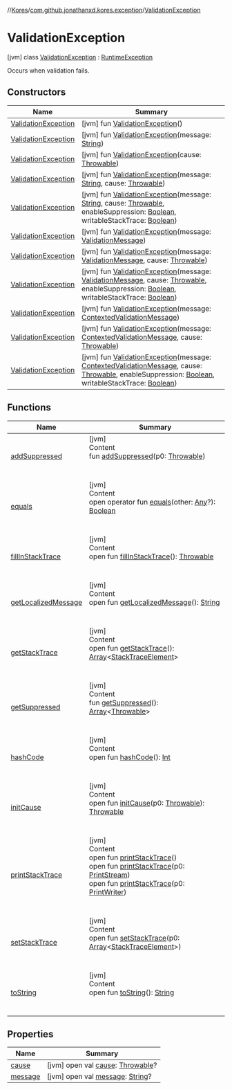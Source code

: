 //[Kores](../../index.md)/[com.github.jonathanxd.kores.exception](../index.md)/[ValidationException](index.md)



# ValidationException  
 [jvm] class [ValidationException](index.md) : [RuntimeException](https://docs.oracle.com/javase/8/docs/api/java/lang/RuntimeException.html)

Occurs when validation fails.

   


## Constructors  
  
|  Name|  Summary| 
|---|---|
| <a name="com.github.jonathanxd.kores.exception/ValidationException/ValidationException/#/PointingToDeclaration/"></a>[ValidationException](-validation-exception.md)| <a name="com.github.jonathanxd.kores.exception/ValidationException/ValidationException/#/PointingToDeclaration/"></a> [jvm] fun [ValidationException](-validation-exception.md)()   <br>
| <a name="com.github.jonathanxd.kores.exception/ValidationException/ValidationException/#kotlin.String/PointingToDeclaration/"></a>[ValidationException](-validation-exception.md)| <a name="com.github.jonathanxd.kores.exception/ValidationException/ValidationException/#kotlin.String/PointingToDeclaration/"></a> [jvm] fun [ValidationException](-validation-exception.md)(message: [String](https://kotlinlang.org/api/latest/jvm/stdlib/kotlin/-string/index.html))   <br>
| <a name="com.github.jonathanxd.kores.exception/ValidationException/ValidationException/#kotlin.Throwable/PointingToDeclaration/"></a>[ValidationException](-validation-exception.md)| <a name="com.github.jonathanxd.kores.exception/ValidationException/ValidationException/#kotlin.Throwable/PointingToDeclaration/"></a> [jvm] fun [ValidationException](-validation-exception.md)(cause: [Throwable](https://kotlinlang.org/api/latest/jvm/stdlib/kotlin/-throwable/index.html))   <br>
| <a name="com.github.jonathanxd.kores.exception/ValidationException/ValidationException/#kotlin.String#kotlin.Throwable/PointingToDeclaration/"></a>[ValidationException](-validation-exception.md)| <a name="com.github.jonathanxd.kores.exception/ValidationException/ValidationException/#kotlin.String#kotlin.Throwable/PointingToDeclaration/"></a> [jvm] fun [ValidationException](-validation-exception.md)(message: [String](https://kotlinlang.org/api/latest/jvm/stdlib/kotlin/-string/index.html), cause: [Throwable](https://kotlinlang.org/api/latest/jvm/stdlib/kotlin/-throwable/index.html))   <br>
| <a name="com.github.jonathanxd.kores.exception/ValidationException/ValidationException/#kotlin.String#kotlin.Throwable#kotlin.Boolean#kotlin.Boolean/PointingToDeclaration/"></a>[ValidationException](-validation-exception.md)| <a name="com.github.jonathanxd.kores.exception/ValidationException/ValidationException/#kotlin.String#kotlin.Throwable#kotlin.Boolean#kotlin.Boolean/PointingToDeclaration/"></a> [jvm] fun [ValidationException](-validation-exception.md)(message: [String](https://kotlinlang.org/api/latest/jvm/stdlib/kotlin/-string/index.html), cause: [Throwable](https://kotlinlang.org/api/latest/jvm/stdlib/kotlin/-throwable/index.html), enableSuppression: [Boolean](https://kotlinlang.org/api/latest/jvm/stdlib/kotlin/-boolean/index.html), writableStackTrace: [Boolean](https://kotlinlang.org/api/latest/jvm/stdlib/kotlin/-boolean/index.html))   <br>
| <a name="com.github.jonathanxd.kores.exception/ValidationException/ValidationException/#com.github.jonathanxd.kores.processor.ValidationMessage/PointingToDeclaration/"></a>[ValidationException](-validation-exception.md)| <a name="com.github.jonathanxd.kores.exception/ValidationException/ValidationException/#com.github.jonathanxd.kores.processor.ValidationMessage/PointingToDeclaration/"></a> [jvm] fun [ValidationException](-validation-exception.md)(message: [ValidationMessage](../../com.github.jonathanxd.kores.processor/-validation-message/index.md))   <br>
| <a name="com.github.jonathanxd.kores.exception/ValidationException/ValidationException/#com.github.jonathanxd.kores.processor.ValidationMessage#kotlin.Throwable/PointingToDeclaration/"></a>[ValidationException](-validation-exception.md)| <a name="com.github.jonathanxd.kores.exception/ValidationException/ValidationException/#com.github.jonathanxd.kores.processor.ValidationMessage#kotlin.Throwable/PointingToDeclaration/"></a> [jvm] fun [ValidationException](-validation-exception.md)(message: [ValidationMessage](../../com.github.jonathanxd.kores.processor/-validation-message/index.md), cause: [Throwable](https://kotlinlang.org/api/latest/jvm/stdlib/kotlin/-throwable/index.html))   <br>
| <a name="com.github.jonathanxd.kores.exception/ValidationException/ValidationException/#com.github.jonathanxd.kores.processor.ValidationMessage#kotlin.Throwable#kotlin.Boolean#kotlin.Boolean/PointingToDeclaration/"></a>[ValidationException](-validation-exception.md)| <a name="com.github.jonathanxd.kores.exception/ValidationException/ValidationException/#com.github.jonathanxd.kores.processor.ValidationMessage#kotlin.Throwable#kotlin.Boolean#kotlin.Boolean/PointingToDeclaration/"></a> [jvm] fun [ValidationException](-validation-exception.md)(message: [ValidationMessage](../../com.github.jonathanxd.kores.processor/-validation-message/index.md), cause: [Throwable](https://kotlinlang.org/api/latest/jvm/stdlib/kotlin/-throwable/index.html), enableSuppression: [Boolean](https://kotlinlang.org/api/latest/jvm/stdlib/kotlin/-boolean/index.html), writableStackTrace: [Boolean](https://kotlinlang.org/api/latest/jvm/stdlib/kotlin/-boolean/index.html))   <br>
| <a name="com.github.jonathanxd.kores.exception/ValidationException/ValidationException/#com.github.jonathanxd.kores.processor.ContextedValidationMessage/PointingToDeclaration/"></a>[ValidationException](-validation-exception.md)| <a name="com.github.jonathanxd.kores.exception/ValidationException/ValidationException/#com.github.jonathanxd.kores.processor.ContextedValidationMessage/PointingToDeclaration/"></a> [jvm] fun [ValidationException](-validation-exception.md)(message: [ContextedValidationMessage](../../com.github.jonathanxd.kores.processor/-contexted-validation-message/index.md))   <br>
| <a name="com.github.jonathanxd.kores.exception/ValidationException/ValidationException/#com.github.jonathanxd.kores.processor.ContextedValidationMessage#kotlin.Throwable/PointingToDeclaration/"></a>[ValidationException](-validation-exception.md)| <a name="com.github.jonathanxd.kores.exception/ValidationException/ValidationException/#com.github.jonathanxd.kores.processor.ContextedValidationMessage#kotlin.Throwable/PointingToDeclaration/"></a> [jvm] fun [ValidationException](-validation-exception.md)(message: [ContextedValidationMessage](../../com.github.jonathanxd.kores.processor/-contexted-validation-message/index.md), cause: [Throwable](https://kotlinlang.org/api/latest/jvm/stdlib/kotlin/-throwable/index.html))   <br>
| <a name="com.github.jonathanxd.kores.exception/ValidationException/ValidationException/#com.github.jonathanxd.kores.processor.ContextedValidationMessage#kotlin.Throwable#kotlin.Boolean#kotlin.Boolean/PointingToDeclaration/"></a>[ValidationException](-validation-exception.md)| <a name="com.github.jonathanxd.kores.exception/ValidationException/ValidationException/#com.github.jonathanxd.kores.processor.ContextedValidationMessage#kotlin.Throwable#kotlin.Boolean#kotlin.Boolean/PointingToDeclaration/"></a> [jvm] fun [ValidationException](-validation-exception.md)(message: [ContextedValidationMessage](../../com.github.jonathanxd.kores.processor/-contexted-validation-message/index.md), cause: [Throwable](https://kotlinlang.org/api/latest/jvm/stdlib/kotlin/-throwable/index.html), enableSuppression: [Boolean](https://kotlinlang.org/api/latest/jvm/stdlib/kotlin/-boolean/index.html), writableStackTrace: [Boolean](https://kotlinlang.org/api/latest/jvm/stdlib/kotlin/-boolean/index.html))   <br>


## Functions  
  
|  Name|  Summary| 
|---|---|
| <a name="kotlin/Throwable/addSuppressed/#kotlin.Throwable/PointingToDeclaration/"></a>[addSuppressed](../../com.github.jonathanxd.kores.processor/-unexpected-inspection-context/index.md#%5Bkotlin%2FThrowable%2FaddSuppressed%2F%23kotlin.Throwable%2FPointingToDeclaration%2F%5D%2FFunctions%2F-1211764316)| <a name="kotlin/Throwable/addSuppressed/#kotlin.Throwable/PointingToDeclaration/"></a>[jvm]  <br>Content  <br>fun [addSuppressed](../../com.github.jonathanxd.kores.processor/-unexpected-inspection-context/index.md#%5Bkotlin%2FThrowable%2FaddSuppressed%2F%23kotlin.Throwable%2FPointingToDeclaration%2F%5D%2FFunctions%2F-1211764316)(p0: [Throwable](https://kotlinlang.org/api/latest/jvm/stdlib/kotlin/-throwable/index.html))  <br><br><br>
| <a name="kotlin/Any/equals/#kotlin.Any?/PointingToDeclaration/"></a>[equals](../../com.github.jonathanxd.kores.util/-simple-resolver/index.md#%5Bkotlin%2FAny%2Fequals%2F%23kotlin.Any%3F%2FPointingToDeclaration%2F%5D%2FFunctions%2F-1211764316)| <a name="kotlin/Any/equals/#kotlin.Any?/PointingToDeclaration/"></a>[jvm]  <br>Content  <br>open operator fun [equals](../../com.github.jonathanxd.kores.util/-simple-resolver/index.md#%5Bkotlin%2FAny%2Fequals%2F%23kotlin.Any%3F%2FPointingToDeclaration%2F%5D%2FFunctions%2F-1211764316)(other: [Any](https://kotlinlang.org/api/latest/jvm/stdlib/kotlin/-any/index.html)?): [Boolean](https://kotlinlang.org/api/latest/jvm/stdlib/kotlin/-boolean/index.html)  <br><br><br>
| <a name="kotlin/Throwable/fillInStackTrace/#/PointingToDeclaration/"></a>[fillInStackTrace](../../com.github.jonathanxd.kores.processor/-unexpected-inspection-context/index.md#%5Bkotlin%2FThrowable%2FfillInStackTrace%2F%23%2FPointingToDeclaration%2F%5D%2FFunctions%2F-1211764316)| <a name="kotlin/Throwable/fillInStackTrace/#/PointingToDeclaration/"></a>[jvm]  <br>Content  <br>open fun [fillInStackTrace](../../com.github.jonathanxd.kores.processor/-unexpected-inspection-context/index.md#%5Bkotlin%2FThrowable%2FfillInStackTrace%2F%23%2FPointingToDeclaration%2F%5D%2FFunctions%2F-1211764316)(): [Throwable](https://kotlinlang.org/api/latest/jvm/stdlib/kotlin/-throwable/index.html)  <br><br><br>
| <a name="kotlin/Throwable/getLocalizedMessage/#/PointingToDeclaration/"></a>[getLocalizedMessage](../../com.github.jonathanxd.kores.processor/-unexpected-inspection-context/index.md#%5Bkotlin%2FThrowable%2FgetLocalizedMessage%2F%23%2FPointingToDeclaration%2F%5D%2FFunctions%2F-1211764316)| <a name="kotlin/Throwable/getLocalizedMessage/#/PointingToDeclaration/"></a>[jvm]  <br>Content  <br>open fun [getLocalizedMessage](../../com.github.jonathanxd.kores.processor/-unexpected-inspection-context/index.md#%5Bkotlin%2FThrowable%2FgetLocalizedMessage%2F%23%2FPointingToDeclaration%2F%5D%2FFunctions%2F-1211764316)(): [String](https://kotlinlang.org/api/latest/jvm/stdlib/kotlin/-string/index.html)  <br><br><br>
| <a name="kotlin/Throwable/getStackTrace/#/PointingToDeclaration/"></a>[getStackTrace](../../com.github.jonathanxd.kores.processor/-unexpected-inspection-context/index.md#%5Bkotlin%2FThrowable%2FgetStackTrace%2F%23%2FPointingToDeclaration%2F%5D%2FFunctions%2F-1211764316)| <a name="kotlin/Throwable/getStackTrace/#/PointingToDeclaration/"></a>[jvm]  <br>Content  <br>open fun [getStackTrace](../../com.github.jonathanxd.kores.processor/-unexpected-inspection-context/index.md#%5Bkotlin%2FThrowable%2FgetStackTrace%2F%23%2FPointingToDeclaration%2F%5D%2FFunctions%2F-1211764316)(): [Array](https://kotlinlang.org/api/latest/jvm/stdlib/kotlin/-array/index.html)<[StackTraceElement](https://docs.oracle.com/javase/8/docs/api/java/lang/StackTraceElement.html)>  <br><br><br>
| <a name="kotlin/Throwable/getSuppressed/#/PointingToDeclaration/"></a>[getSuppressed](../../com.github.jonathanxd.kores.processor/-unexpected-inspection-context/index.md#%5Bkotlin%2FThrowable%2FgetSuppressed%2F%23%2FPointingToDeclaration%2F%5D%2FFunctions%2F-1211764316)| <a name="kotlin/Throwable/getSuppressed/#/PointingToDeclaration/"></a>[jvm]  <br>Content  <br>fun [getSuppressed](../../com.github.jonathanxd.kores.processor/-unexpected-inspection-context/index.md#%5Bkotlin%2FThrowable%2FgetSuppressed%2F%23%2FPointingToDeclaration%2F%5D%2FFunctions%2F-1211764316)(): [Array](https://kotlinlang.org/api/latest/jvm/stdlib/kotlin/-array/index.html)<[Throwable](https://kotlinlang.org/api/latest/jvm/stdlib/kotlin/-throwable/index.html)>  <br><br><br>
| <a name="kotlin/Any/hashCode/#/PointingToDeclaration/"></a>[hashCode](../../com.github.jonathanxd.kores.util/-simple-resolver/index.md#%5Bkotlin%2FAny%2FhashCode%2F%23%2FPointingToDeclaration%2F%5D%2FFunctions%2F-1211764316)| <a name="kotlin/Any/hashCode/#/PointingToDeclaration/"></a>[jvm]  <br>Content  <br>open fun [hashCode](../../com.github.jonathanxd.kores.util/-simple-resolver/index.md#%5Bkotlin%2FAny%2FhashCode%2F%23%2FPointingToDeclaration%2F%5D%2FFunctions%2F-1211764316)(): [Int](https://kotlinlang.org/api/latest/jvm/stdlib/kotlin/-int/index.html)  <br><br><br>
| <a name="kotlin/Throwable/initCause/#kotlin.Throwable/PointingToDeclaration/"></a>[initCause](../../com.github.jonathanxd.kores.processor/-unexpected-inspection-context/index.md#%5Bkotlin%2FThrowable%2FinitCause%2F%23kotlin.Throwable%2FPointingToDeclaration%2F%5D%2FFunctions%2F-1211764316)| <a name="kotlin/Throwable/initCause/#kotlin.Throwable/PointingToDeclaration/"></a>[jvm]  <br>Content  <br>open fun [initCause](../../com.github.jonathanxd.kores.processor/-unexpected-inspection-context/index.md#%5Bkotlin%2FThrowable%2FinitCause%2F%23kotlin.Throwable%2FPointingToDeclaration%2F%5D%2FFunctions%2F-1211764316)(p0: [Throwable](https://kotlinlang.org/api/latest/jvm/stdlib/kotlin/-throwable/index.html)): [Throwable](https://kotlinlang.org/api/latest/jvm/stdlib/kotlin/-throwable/index.html)  <br><br><br>
| <a name="kotlin/Throwable/printStackTrace/#/PointingToDeclaration/"></a>[printStackTrace](../../com.github.jonathanxd.kores.processor/-unexpected-inspection-context/index.md#%5Bkotlin%2FThrowable%2FprintStackTrace%2F%23%2FPointingToDeclaration%2F%5D%2FFunctions%2F-1211764316)| <a name="kotlin/Throwable/printStackTrace/#/PointingToDeclaration/"></a>[jvm]  <br>Content  <br>open fun [printStackTrace](../../com.github.jonathanxd.kores.processor/-unexpected-inspection-context/index.md#%5Bkotlin%2FThrowable%2FprintStackTrace%2F%23%2FPointingToDeclaration%2F%5D%2FFunctions%2F-1211764316)()  <br>open fun [printStackTrace](../../com.github.jonathanxd.kores.processor/-unexpected-inspection-context/index.md#%5Bkotlin%2FThrowable%2FprintStackTrace%2F%23java.io.PrintStream%2FPointingToDeclaration%2F%5D%2FFunctions%2F-1211764316)(p0: [PrintStream](https://docs.oracle.com/javase/8/docs/api/java/io/PrintStream.html))  <br>open fun [printStackTrace](../../com.github.jonathanxd.kores.processor/-unexpected-inspection-context/index.md#%5Bkotlin%2FThrowable%2FprintStackTrace%2F%23java.io.PrintWriter%2FPointingToDeclaration%2F%5D%2FFunctions%2F-1211764316)(p0: [PrintWriter](https://docs.oracle.com/javase/8/docs/api/java/io/PrintWriter.html))  <br><br><br>
| <a name="kotlin/Throwable/setStackTrace/#kotlin.Array[java.lang.StackTraceElement]/PointingToDeclaration/"></a>[setStackTrace](../../com.github.jonathanxd.kores.processor/-unexpected-inspection-context/index.md#%5Bkotlin%2FThrowable%2FsetStackTrace%2F%23kotlin.Array%5Bjava.lang.StackTraceElement%5D%2FPointingToDeclaration%2F%5D%2FFunctions%2F-1211764316)| <a name="kotlin/Throwable/setStackTrace/#kotlin.Array[java.lang.StackTraceElement]/PointingToDeclaration/"></a>[jvm]  <br>Content  <br>open fun [setStackTrace](../../com.github.jonathanxd.kores.processor/-unexpected-inspection-context/index.md#%5Bkotlin%2FThrowable%2FsetStackTrace%2F%23kotlin.Array%5Bjava.lang.StackTraceElement%5D%2FPointingToDeclaration%2F%5D%2FFunctions%2F-1211764316)(p0: [Array](https://kotlinlang.org/api/latest/jvm/stdlib/kotlin/-array/index.html)<[StackTraceElement](https://docs.oracle.com/javase/8/docs/api/java/lang/StackTraceElement.html)>)  <br><br><br>
| <a name="kotlin/Any/toString/#/PointingToDeclaration/"></a>[toString](../../com.github.jonathanxd.kores.util/-simple-resolver/index.md#%5Bkotlin%2FAny%2FtoString%2F%23%2FPointingToDeclaration%2F%5D%2FFunctions%2F-1211764316)| <a name="kotlin/Any/toString/#/PointingToDeclaration/"></a>[jvm]  <br>Content  <br>open fun [toString](../../com.github.jonathanxd.kores.util/-simple-resolver/index.md#%5Bkotlin%2FAny%2FtoString%2F%23%2FPointingToDeclaration%2F%5D%2FFunctions%2F-1211764316)(): [String](https://kotlinlang.org/api/latest/jvm/stdlib/kotlin/-string/index.html)  <br><br><br>


## Properties  
  
|  Name|  Summary| 
|---|---|
| <a name="com.github.jonathanxd.kores.exception/ValidationException/cause/#/PointingToDeclaration/"></a>[cause](index.md#%5Bcom.github.jonathanxd.kores.exception%2FValidationException%2Fcause%2F%23%2FPointingToDeclaration%2F%5D%2FProperties%2F-1211764316)| <a name="com.github.jonathanxd.kores.exception/ValidationException/cause/#/PointingToDeclaration/"></a> [jvm] open val [cause](index.md#%5Bcom.github.jonathanxd.kores.exception%2FValidationException%2Fcause%2F%23%2FPointingToDeclaration%2F%5D%2FProperties%2F-1211764316): [Throwable](https://kotlinlang.org/api/latest/jvm/stdlib/kotlin/-throwable/index.html)?   <br>
| <a name="com.github.jonathanxd.kores.exception/ValidationException/message/#/PointingToDeclaration/"></a>[message](index.md#%5Bcom.github.jonathanxd.kores.exception%2FValidationException%2Fmessage%2F%23%2FPointingToDeclaration%2F%5D%2FProperties%2F-1211764316)| <a name="com.github.jonathanxd.kores.exception/ValidationException/message/#/PointingToDeclaration/"></a> [jvm] open val [message](index.md#%5Bcom.github.jonathanxd.kores.exception%2FValidationException%2Fmessage%2F%23%2FPointingToDeclaration%2F%5D%2FProperties%2F-1211764316): [String](https://kotlinlang.org/api/latest/jvm/stdlib/kotlin/-string/index.html)?   <br>

